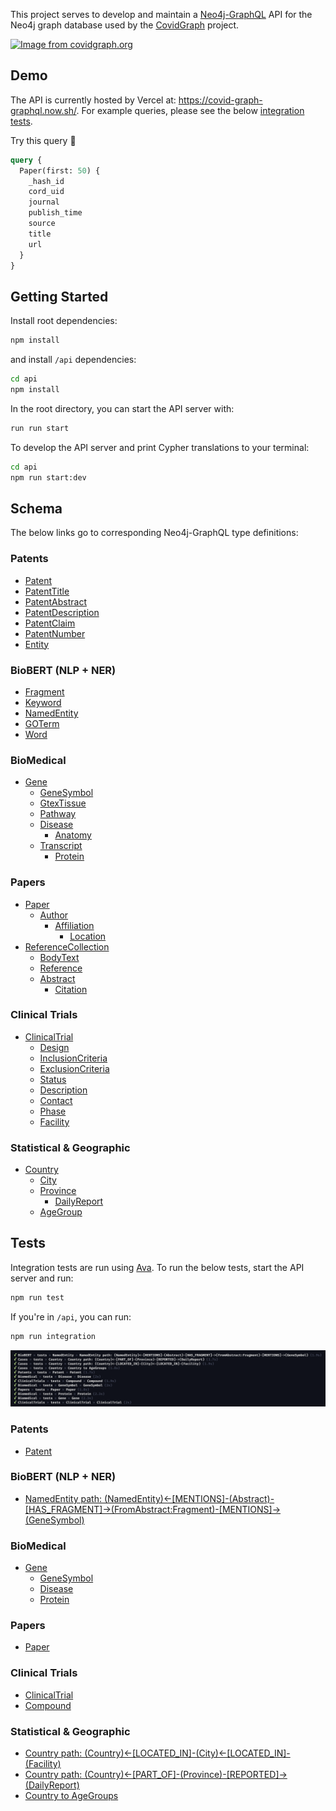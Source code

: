 This project serves to develop and maintain a [Neo4j-GraphQL](https://grandstack.io/docs/neo4j-graphql-js) API for the Neo4j graph database used by the [CovidGraph](https://covidgraph.org/) project. 

[![Image from covidgraph.org](https://covidgraph.org/img/content-img/Schema_v1.1_no_logo.png)](https://covidgraph.org/ 'Image from covidgraph.org')

## Demo
The API is currently hosted by Vercel at: https://covid-graph-graphql.now.sh/. For example queries, please see the below [integration tests](#tests).

Try this query 🚀
```graphql
query {
  Paper(first: 50) {
    _hash_id
    cord_uid
    journal
    publish_time
    source
    title
    url
  }
}
```

## Getting Started
Install root dependencies: 
```sh
npm install
```
and install `/api` dependencies:
```sh
cd api
npm install
```
In the root directory, you can start the API server with: 
```sh
run run start
```
To develop the API server and print Cypher translations to your terminal:
```sh
cd api
npm run start:dev
```
## Schema
The below links go to corresponding Neo4j-GraphQL type definitions:
### Patents
  * [Patent](https://github.com/Covid19-GraphQL/covid-graph-graphql/blob/5f3d1da4fffe6bc6982f52caa73bfb463df72621/api/src/schemas/Patents/typeDefs/Patent.js#L5)
  * [PatentTitle](https://github.com/Covid19-GraphQL/covid-graph-graphql/blob/5f3d1da4fffe6bc6982f52caa73bfb463df72621/api/src/schemas/Patents/typeDefs/Patent.js#L189)
  * [PatentAbstract](https://github.com/Covid19-GraphQL/covid-graph-graphql/blob/5f3d1da4fffe6bc6982f52caa73bfb463df72621/api/src/schemas/Patents/typeDefs/Patent.js#L156)
  * [PatentDescription](https://github.com/Covid19-GraphQL/covid-graph-graphql/blob/5f3d1da4fffe6bc6982f52caa73bfb463df72621/api/src/schemas/Patents/typeDefs/Patent.js#L217)
  * [PatentClaim](https://github.com/Covid19-GraphQL/covid-graph-graphql/blob/5f3d1da4fffe6bc6982f52caa73bfb463df72621/api/src/schemas/Patents/typeDefs/Patent.js#L203)
  * [PatentNumber](https://github.com/Covid19-GraphQL/covid-graph-graphql/blob/5f3d1da4fffe6bc6982f52caa73bfb463df72621/api/src/schemas/Patents/typeDefs/Patent.js#L46)
  * [Entity](https://github.com/Covid19-GraphQL/covid-graph-graphql/blob/5f3d1da4fffe6bc6982f52caa73bfb463df72621/api/src/schemas/Patents/typeDefs/Patent.js#L170)

### BioBERT (NLP + NER)
  * [Fragment](https://github.com/Covid19-GraphQL/covid-graph-graphql/blob/076ffb5423a79331a51d8e192016a926bf78f04d/api/src/schemas/BioBERT/typeDefs/Fragment.js#L23)
  * [Keyword](https://github.com/Covid19-GraphQL/covid-graph-graphql/blob/076ffb5423a79331a51d8e192016a926bf78f04d/api/src/schemas/BioBERT/typeDefs/Keyword.js#L10)
  * [NamedEntity](https://github.com/Covid19-GraphQL/covid-graph-graphql/blob/076ffb5423a79331a51d8e192016a926bf78f04d/api/src/schemas/BioBERT/typeDefs/NamedEntity.js#L9) 
  * [GOTerm](https://github.com/Covid19-GraphQL/covid-graph-graphql/blob/076ffb5423a79331a51d8e192016a926bf78f04d/api/src/schemas/BioBERT/typeDefs/GOTerm.js#L11)
  * [Word](https://github.com/Covid19-GraphQL/covid-graph-graphql/blob/076ffb5423a79331a51d8e192016a926bf78f04d/api/src/schemas/BioBERT/typeDefs/Word.js#L6)

### BioMedical
  * [Gene](https://github.com/Covid19-GraphQL/covid-graph-graphql/blob/076ffb5423a79331a51d8e192016a926bf78f04d/api/src/schemas/Biomedical/typeDefs/Gene.js#L5)
    * [GeneSymbol](https://github.com/Covid19-GraphQL/covid-graph-graphql/blob/076ffb5423a79331a51d8e192016a926bf78f04d/api/src/schemas/Biomedical/typeDefs/GeneSymbol.js#L5)
    * [GtexTissue](https://github.com/Covid19-GraphQL/covid-graph-graphql/blob/076ffb5423a79331a51d8e192016a926bf78f04d/api/src/schemas/Biomedical/typeDefs/Gene.js#L84)
    * [Pathway](https://github.com/Covid19-GraphQL/covid-graph-graphql/blob/076ffb5423a79331a51d8e192016a926bf78f04d/api/src/schemas/Biomedical/typeDefs/Gene.js#L164)
    * [Disease](https://github.com/Covid19-GraphQL/covid-graph-graphql/blob/076ffb5423a79331a51d8e192016a926bf78f04d/api/src/schemas/Biomedical/typeDefs/Disease.js#L5)
      * [Anatomy](https://github.com/Covid19-GraphQL/covid-graph-graphql/blob/076ffb5423a79331a51d8e192016a926bf78f04d/api/src/schemas/Biomedical/typeDefs/Disease.js#L41)
    * [Transcript](https://github.com/Covid19-GraphQL/covid-graph-graphql/blob/076ffb5423a79331a51d8e192016a926bf78f04d/api/src/schemas/Biomedical/typeDefs/Gene.js#L44)
      * [Protein](https://github.com/Covid19-GraphQL/covid-graph-graphql/blob/076ffb5423a79331a51d8e192016a926bf78f04d/api/src/schemas/Biomedical/typeDefs/Protein.js#L5)

### Papers
  * [Paper](https://github.com/Covid19-GraphQL/covid-graph-graphql/blob/076ffb5423a79331a51d8e192016a926bf78f04d/api/src/schemas/Papers/typeDefs/Paper.js#L5)
    * [Author](https://github.com/Covid19-GraphQL/covid-graph-graphql/blob/076ffb5423a79331a51d8e192016a926bf78f04d/api/src/schemas/Papers/typeDefs/Paper.js#L32)
      * [Affiliation](https://github.com/Covid19-GraphQL/covid-graph-graphql/blob/076ffb5423a79331a51d8e192016a926bf78f04d/api/src/schemas/Papers/typeDefs/Paper.js#L44)
        * [Location](https://github.com/Covid19-GraphQL/covid-graph-graphql/blob/076ffb5423a79331a51d8e192016a926bf78f04d/api/src/schemas/Papers/typeDefs/Paper.js#L52)
  * [ReferenceCollection](https://github.com/Covid19-GraphQL/covid-graph-graphql/blob/076ffb5423a79331a51d8e192016a926bf78f04d/api/src/schemas/Papers/typeDefs/Paper.js#L92)
    * [BodyText](https://github.com/Covid19-GraphQL/covid-graph-graphql/blob/076ffb5423a79331a51d8e192016a926bf78f04d/api/src/schemas/Papers/typeDefs/Paper.js#L161)
    * [Reference](https://github.com/Covid19-GraphQL/covid-graph-graphql/blob/076ffb5423a79331a51d8e192016a926bf78f04d/api/src/schemas/Papers/typeDefs/Paper.js#L77)
    * [Abstract](https://github.com/Covid19-GraphQL/covid-graph-graphql/blob/076ffb5423a79331a51d8e192016a926bf78f04d/api/src/schemas/Papers/typeDefs/Paper.js#L122)
      * [Citation](https://github.com/Covid19-GraphQL/covid-graph-graphql/blob/076ffb5423a79331a51d8e192016a926bf78f04d/api/src/schemas/Papers/typeDefs/Paper.js#L145)

### Clinical Trials
  * [ClinicalTrial](https://github.com/Covid19-GraphQL/covid-graph-graphql/blob/076ffb5423a79331a51d8e192016a926bf78f04d/api/src/schemas/ClinicalTrials/typeDefs/ClinicalTrial.js#L5)
    * [Design](https://github.com/Covid19-GraphQL/covid-graph-graphql/blob/076ffb5423a79331a51d8e192016a926bf78f04d/api/src/schemas/ClinicalTrials/typeDefs/ClinicalTrial.js#L162)
    * [InclusionCriteria](https://github.com/Covid19-GraphQL/covid-graph-graphql/blob/076ffb5423a79331a51d8e192016a926bf78f04d/api/src/schemas/ClinicalTrials/typeDefs/ClinicalTrial.js#L206)
    * [ExclusionCriteria](https://github.com/Covid19-GraphQL/covid-graph-graphql/blob/076ffb5423a79331a51d8e192016a926bf78f04d/api/src/schemas/ClinicalTrials/typeDefs/ClinicalTrial.js#L211)
    * [Status](https://github.com/Covid19-GraphQL/covid-graph-graphql/blob/076ffb5423a79331a51d8e192016a926bf78f04d/api/src/schemas/ClinicalTrials/typeDefs/ClinicalTrial.js#L121)
    * [Description](https://github.com/Covid19-GraphQL/covid-graph-graphql/blob/076ffb5423a79331a51d8e192016a926bf78f04d/api/src/schemas/ClinicalTrials/typeDefs/ClinicalTrial.js#L156)
    * [Contact](https://github.com/Covid19-GraphQL/covid-graph-graphql/blob/076ffb5423a79331a51d8e192016a926bf78f04d/api/src/schemas/ClinicalTrials/typeDefs/ClinicalTrial.js#L216)
    * [Phase](https://github.com/Covid19-GraphQL/covid-graph-graphql/blob/076ffb5423a79331a51d8e192016a926bf78f04d/api/src/schemas/ClinicalTrials/typeDefs/ClinicalTrial.js#L98)
    * [Facility](https://github.com/Covid19-GraphQL/covid-graph-graphql/blob/076ffb5423a79331a51d8e192016a926bf78f04d/api/src/schemas/ClinicalTrials/typeDefs/ClinicalTrial.js#L55)

### Statistical & Geographic
  * [Country](https://github.com/Covid19-GraphQL/covid-graph-graphql/blob/076ffb5423a79331a51d8e192016a926bf78f04d/api/src/schemas/Cases/typeDefs/Country.js#L5)
    * [City](https://github.com/Covid19-GraphQL/covid-graph-graphql/blob/076ffb5423a79331a51d8e192016a926bf78f04d/api/src/schemas/Cases/typeDefs/Country.js#L15)
    * [Province](https://github.com/Covid19-GraphQL/covid-graph-graphql/blob/076ffb5423a79331a51d8e192016a926bf78f04d/api/src/schemas/Cases/typeDefs/Country.js#L28)
      * [DailyReport](https://github.com/Covid19-GraphQL/covid-graph-graphql/blob/076ffb5423a79331a51d8e192016a926bf78f04d/api/src/schemas/Cases/typeDefs/Country.js#L43)
    * [AgeGroup](https://github.com/Covid19-GraphQL/covid-graph-graphql/blob/076ffb5423a79331a51d8e192016a926bf78f04d/api/src/schemas/Cases/typeDefs/Country.js#L67)

## Tests
Integration tests are run using [Ava](https://github.com/avajs/ava). To run the below tests, start the API server and run:
```sh
npm run test
```
If you're in `/api`, you can run: 
```sh
npm run integration
```
[![Integration tests](./img/integration-tests.png)](https://covidgraph.org/ 'Integration tests')
### Patents
  * [Patent](https://github.com/Covid19-GraphQL/covid-graph-graphql/blob/6d6581ce73909bc7c975bd0490410135f7032fd5/api/src/schemas/Patents/tests/Patent.test.js#L5)
### BioBERT (NLP + NER)
  * [NamedEntity path: (NamedEntity)<-[MENTIONS]-(Abstract)-[HAS_FRAGMENT]->(FromAbstract:Fragment)-[MENTIONS]->(GeneSymbol)](https://github.com/Covid19-GraphQL/covid-graph-graphql/blob/6d6581ce73909bc7c975bd0490410135f7032fd5/api/src/schemas/BioBERT/tests/NamedEntity.test.js#L5)

### BioMedical
  * [Gene](https://github.com/Covid19-GraphQL/covid-graph-graphql/blob/6d6581ce73909bc7c975bd0490410135f7032fd5/api/src/schemas/Biomedical/tests/Gene.test.js#L5)
    * [GeneSymbol](https://github.com/Covid19-GraphQL/covid-graph-graphql/blob/6d6581ce73909bc7c975bd0490410135f7032fd5/api/src/schemas/Biomedical/tests/GeneSymbol.test.js#L5)
    * [Disease](https://github.com/Covid19-GraphQL/covid-graph-graphql/blob/6d6581ce73909bc7c975bd0490410135f7032fd5/api/src/schemas/Biomedical/tests/Disease.test.js#L5)
    * [Protein](https://github.com/Covid19-GraphQL/covid-graph-graphql/blob/6d6581ce73909bc7c975bd0490410135f7032fd5/api/src/schemas/Biomedical/tests/Protein.test.js#L5)

### Papers
  * [Paper](https://github.com/Covid19-GraphQL/covid-graph-graphql/blob/6d6581ce73909bc7c975bd0490410135f7032fd5/api/src/schemas/Papers/tests/Paper.test.js#L5)

### Clinical Trials
  * [ClinicalTrial](https://github.com/Covid19-GraphQL/covid-graph-graphql/blob/6d6581ce73909bc7c975bd0490410135f7032fd5/api/src/schemas/ClinicalTrials/tests/ClinicalTrial.test.js#L5)
  * [Compound](https://github.com/Covid19-GraphQL/covid-graph-graphql/blob/6d6581ce73909bc7c975bd0490410135f7032fd5/api/src/schemas/ClinicalTrials/tests/Compound.test.js#L5)

### Statistical & Geographic
  * [Country path: (Country)<-[LOCATED_IN]-(City)<-[LOCATED_IN]-(Facility)](https://github.com/Covid19-GraphQL/covid-graph-graphql/blob/6d6581ce73909bc7c975bd0490410135f7032fd5/api/src/schemas/Cases/tests/Country.test.js#L5)
  * [Country path: (Country)<-[PART_OF]-(Province)-[REPORTED]->(DailyReport)](https://github.com/Covid19-GraphQL/covid-graph-graphql/blob/6d6581ce73909bc7c975bd0490410135f7032fd5/api/src/schemas/Cases/tests/Country.test.js#L133)
  * [Country to AgeGroups](https://github.com/Covid19-GraphQL/covid-graph-graphql/blob/6d6581ce73909bc7c975bd0490410135f7032fd5/api/src/schemas/Cases/tests/Country.test.js#L911)
